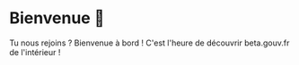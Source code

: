# Bienvenue 👋

Tu nous rejoins ? Bienvenue à bord ! C'est l'heure de découvrir beta.gouv.fr de l'intérieur !

